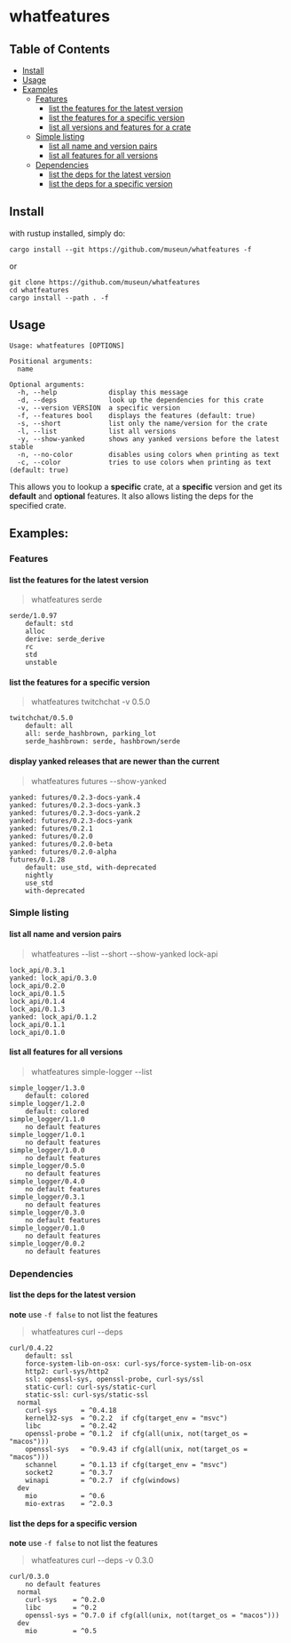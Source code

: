 # whatfeatures
## Table of Contents
- [Install](#install)
- [Usage](#usage)
- [Examples](#examples)
  * [Features](#features)
    - [list the features for the latest version](#list-the-features-for-the-latest-version)
    - [list the features for a specific version](#list-the-features-for-a-specific-version)
    - [list all versions and features for a crate](#list-all-versions-and-features-for-a-crate)
  * [Simple listing](#simple-listing)
    - [list all name and version pairs](#list-all-name-and-version-pairs)
    - [list all features for all versions](#list-all-features-for-all-versions)
  * [Dependencies](#dependencies)
    - [list the deps for the latest version](#list-the-deps-for-the-latest-version)
    - [list the deps for a specific version](#list-the-deps-for-a-specific-version)

## Install
with rustup installed, simply do:
```
cargo install --git https://github.com/museun/whatfeatures -f
```
or
```
git clone https://github.com/museun/whatfeatures
cd whatfeatures
cargo install --path . -f
```

## Usage
```
Usage: whatfeatures [OPTIONS]

Positional arguments:
  name

Optional arguments:
  -h, --help             display this message
  -d, --deps             look up the dependencies for this crate
  -v, --version VERSION  a specific version
  -f, --features bool    displays the features (default: true)
  -s, --short            list only the name/version for the crate
  -l, --list             list all versions
  -y, --show-yanked      shows any yanked versions before the latest stable
  -n, --no-color         disables using colors when printing as text
  -c, --color            tries to use colors when printing as text (default: true)
```

This allows you to lookup a **specific** crate, at a **specific** version and get its **default** and **optional** features. It also allows listing the deps for the specified crate.

## Examples:
### Features
#### list the features for the latest version
>whatfeatures serde
```
serde/1.0.97
    default: std
    alloc
    derive: serde_derive
    rc
    std
    unstable
```

#### list the features for a specific version
>whatfeatures twitchchat -v 0.5.0
```
twitchchat/0.5.0
    default: all
    all: serde_hashbrown, parking_lot
    serde_hashbrown: serde, hashbrown/serde
```

#### display yanked releases that are newer than the current
>whatfeatures futures --show-yanked
```
yanked: futures/0.2.3-docs-yank.4
yanked: futures/0.2.3-docs-yank.3
yanked: futures/0.2.3-docs-yank.2
yanked: futures/0.2.3-docs-yank
yanked: futures/0.2.1
yanked: futures/0.2.0
yanked: futures/0.2.0-beta
yanked: futures/0.2.0-alpha
futures/0.1.28
    default: use_std, with-deprecated
    nightly
    use_std
    with-deprecated
```

### Simple listing
#### list all name and version pairs
>whatfeatures --list --short --show-yanked lock-api
```
lock_api/0.3.1
yanked: lock_api/0.3.0
lock_api/0.2.0
lock_api/0.1.5
lock_api/0.1.4
lock_api/0.1.3
yanked: lock_api/0.1.2
lock_api/0.1.1
lock_api/0.1.0
```

#### list all features for all versions
>whatfeatures simple-logger --list
```
simple_logger/1.3.0
    default: colored
simple_logger/1.2.0
    default: colored
simple_logger/1.1.0
    no default features
simple_logger/1.0.1
    no default features
simple_logger/1.0.0
    no default features
simple_logger/0.5.0
    no default features
simple_logger/0.4.0
    no default features
simple_logger/0.3.1
    no default features
simple_logger/0.3.0
    no default features
simple_logger/0.1.0
    no default features
simple_logger/0.0.2
    no default features
```

### Dependencies
#### list the deps for the latest version
**note** use `-f false` to not list the features
>whatfeatures curl --deps
```
curl/0.4.22
    default: ssl
    force-system-lib-on-osx: curl-sys/force-system-lib-on-osx
    http2: curl-sys/http2
    ssl: openssl-sys, openssl-probe, curl-sys/ssl
    static-curl: curl-sys/static-curl
    static-ssl: curl-sys/static-ssl
  normal
    curl-sys      = ^0.4.18
    kernel32-sys  = ^0.2.2  if cfg(target_env = "msvc")
    libc          = ^0.2.42
    openssl-probe = ^0.1.2  if cfg(all(unix, not(target_os = "macos")))
    openssl-sys   = ^0.9.43 if cfg(all(unix, not(target_os = "macos")))
    schannel      = ^0.1.13 if cfg(target_env = "msvc")
    socket2       = ^0.3.7
    winapi        = ^0.2.7  if cfg(windows)
  dev
    mio           = ^0.6
    mio-extras    = ^2.0.3
```

#### list the deps for a specific version
**note** use `-f false` to not list the features
>whatfeatures curl --deps -v 0.3.0
```
curl/0.3.0
    no default features
  normal
    curl-sys    = ^0.2.0
    libc        = ^0.2
    openssl-sys = ^0.7.0 if cfg(all(unix, not(target_os = "macos")))
  dev
    mio         = ^0.5
```
